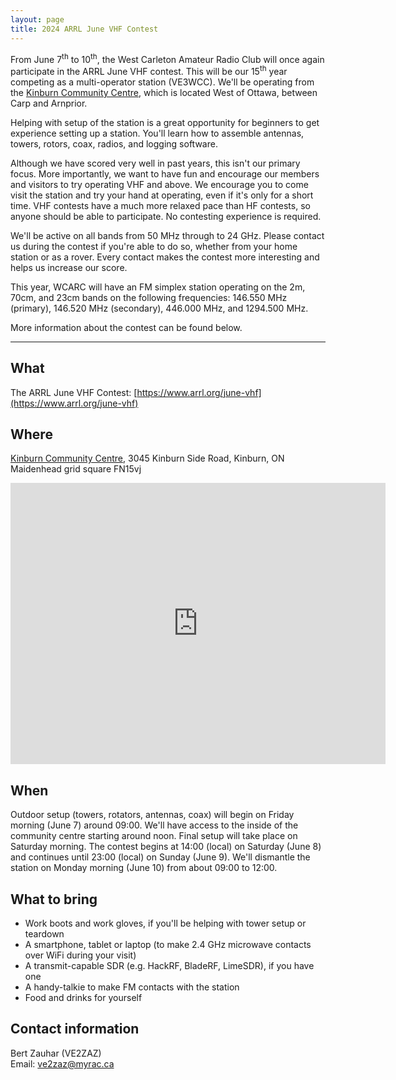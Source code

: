 ```yaml
---
layout: page
title: 2024 ARRL June VHF Contest
---
```


From June 7<sup>th</sup> to 10<sup>th</sup>, the West Carleton Amateur Radio Club will once again participate in the ARRL June VHF contest. This will be our 15<sup>th</sup> year competing as a multi-operator station (VE3WCC). We'll be operating from the [Kinburn Community Centre](https://www.kinburn.ca/), which is located West of Ottawa, between Carp and Arnprior.

Helping with setup of the station is a great opportunity for beginners to get experience setting up a station. You'll learn how to assemble antennas, towers, rotors, coax, radios, and logging software.

Although we have scored very well in past years, this isn't our primary focus. More importantly, we want to have fun and encourage our members and visitors to try operating VHF and above. We encourage you to come visit the station and try your hand at operating, even if it's only for a short time. VHF contests have a much more relaxed pace than HF contests, so anyone should be able to participate. No contesting experience is required.

We'll be active on all bands from 50 MHz through to 24 GHz. Please contact us during the contest if you're able to do so, whether from your home station or as a rover. Every contact makes the contest more interesting and helps us increase our score.

This year, WCARC will have an FM simplex station operating on the 2m, 70cm, and 23cm bands on the following frequencies: 146.550 MHz (primary), 146.520 MHz (secondary), 446.000 MHz, and 1294.500 MHz.

More information about the contest can be found below.

---

What
----

The ARRL June VHF Contest: [https://www.arrl.org/june-vhf](https://www.arrl.org/june-vhf)

Where
-----

[Kinburn Community Centre](https://www.kinburn.ca/), 3045 Kinburn Side Road, Kinburn, ON  
Maidenhead grid square FN15vj

<iframe src="https://www.google.com/maps/embed?pb=!1m18!1m12!1m3!1d2801.793598741986!2d-76.1893590843448!3d45.39333424619007!2m3!1f0!2f0!3f0!3m2!1i1024!2i768!4f13.1!3m3!1m2!1s0x4cd1f5c48e4c2959%3A0x2f3da9989ea48c03!2sKinburn%20Community%20Centre!5e0!3m2!1sen!2sca!4v1652758616920!5m2!1sen!2sca" width="600" height="450" style="border:0;" allowfullscreen="" loading="lazy" referrerpolicy="no-referrer-when-downgrade"></iframe>

When
----

Outdoor setup (towers, rotators, antennas, coax) will begin on Friday morning (June 7) around 09:00. We'll have access to the inside of the community centre starting around noon. Final setup will take place on Saturday morning. The contest begins at 14:00 (local) on Saturday (June 8) and continues until 23:00 (local) on Sunday (June 9). We'll dismantle the station on Monday morning (June 10) from about 09:00 to 12:00.

What to bring
-------------

* Work boots and work gloves, if you'll be helping with tower setup or teardown
* A smartphone, tablet or laptop (to make 2.4 GHz microwave contacts over WiFi during your visit)
* A transmit-capable SDR (e.g. HackRF, BladeRF, LimeSDR), if you have one
* A handy-talkie to make FM contacts with the station
* Food and drinks for yourself

Contact information
-------------------

Bert Zauhar (VE2ZAZ)  
Email: [ve2zaz@myrac.ca](mailto:ve2zaz@myrac.ca)
